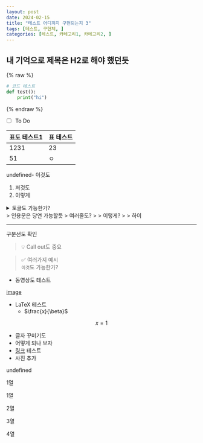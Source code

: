 ```yaml
---
layout: post
date: 2024-02-15
title: "테스트 어디까지 구현되는지 3"
tags: [테스트, 구현체, ]
categories: [테스트, 카테고리1, 카테고리2, ]
---
```



## 내 기억으로 제목은 H2로 해야 했던듯


{% raw %}
```python
# 코드 테스트
def test():
	print("hi")
```
{% endraw %}

- [ ] To Do

| 표도 테스트1 | 표 테스트 |
| ------- | ----- |
| 1231    | 23    |
| 51      | ㅇ     |

undefined- 이것도
1. 저것도
2. 이렇게
<details>
  <summary>토글도 가능한가?</summary>


확인



  </details>
> 인용문은 당연 가능할듯  
> 여러줄도?  
>   
> 이렇게?  
>   
> 하이


---


구분선도 확인


> 💡 Call out도 중요


> ✅ 여러가지 예시  
> `이것`도 가능한가?

- 동영상도 테스트

[image](https://youtu.be/ngyHT2ydSJY)

- LaTeX 테스트
	- $\frac{x}{\beta}$

$$
x = 1
$$

- 글자 꾸미기도
- 어떻게 되나 보자
- [링크](https://naver.com/) 테스트
- 사진 추가

undefined


1열


1열


2열


3열


4열


